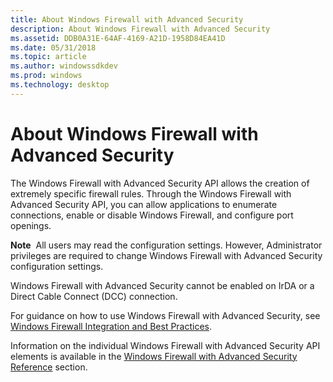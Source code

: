 ```yaml
---
title: About Windows Firewall with Advanced Security
description: About Windows Firewall with Advanced Security
ms.assetid: DDB0A31E-64AF-4169-A21D-1958D84EA41D
ms.date: 05/31/2018
ms.topic: article
ms.author: windowssdkdev
ms.prod: windows
ms.technology: desktop
---
```


# About Windows Firewall with Advanced Security

The Windows Firewall with Advanced Security API allows the creation of extremely specific firewall rules. Through the Windows Firewall with Advanced Security API, you can allow applications to enumerate connections, enable or disable Windows Firewall, and configure port openings.

**Note**  All users may read the configuration settings. However, Administrator privileges are required to change Windows Firewall with Advanced Security configuration settings.

Windows Firewall with Advanced Security cannot be enabled on IrDA or a Direct Cable Connect (DCC) connection.

For guidance on how to use Windows Firewall with Advanced Security, see [Windows Firewall Integration and Best Practices](windows-firewall-integration-and-best-practices.md).

Information on the individual Windows Firewall with Advanced Security API elements is available in the [Windows Firewall with Advanced Security Reference](windows-firewall-with-advanced-security-reference.md) section.

 

 





